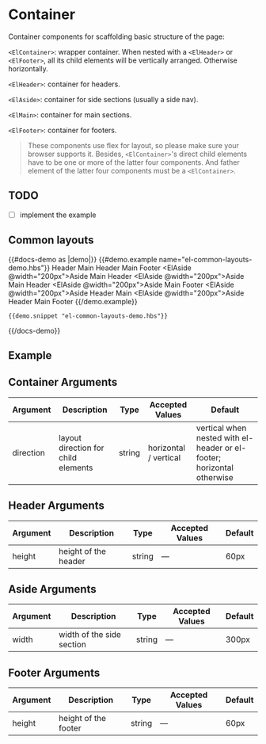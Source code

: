 # Container

Container components for scaffolding basic structure of the page:

`<ElContainer>`: wrapper container. When nested with a `<ElHeader>` or `<ElFooter>`, all its child elements will be vertically arranged. Otherwise horizontally.

`<ElHeader>`: container for headers.

`<ElAside>`: container for side sections (usually a side nav).

`<ElMain>`: container for main sections.

`<ElFooter>`: container for footers.

> These components use flex for layout, so please make sure your browser supports it. Besides, `<ElContainer>`'s direct child elements have to be one or more of the latter four components. And father element of the latter four components must be a `<ElContainer>`.

## TODO

* [ ] implement the example

## Common layouts

{{#docs-demo as |demo|}}
    {{#demo.example name="el-common-layouts-demo.hbs"}}
        <ElContainer>
            <ElHeader>Header</ElHeader>
            <ElMain>Main</ElMain>
        </ElContainer>
        <ElContainer>
            <ElHeader>Header</ElHeader>
            <ElMain>Main</ElMain>
            <ElFooter>Footer</ElFooter>
        </ElContainer>
        <ElContainer>
            <ElAside @width="200px">Aside</ElAside>
            <ElMain>Main</ElMain>
        </ElContainer>
        <ElContainer>
            <ElHeader>Header</ElHeader>
            <ElContainer>
                <ElAside @width="200px">Aside</ElAside>
                <ElMain>Main</ElMain>
            </ElContainer>
        </ElContainer>
        <ElContainer>
            <ElHeader>Header</ElHeader>
            <ElContainer>
                <ElAside @width="200px">Aside</ElAside>
                <ElContainer>
                    <ElMain>Main</ElMain>
                    <ElFooter>Footer</ElFooter>
                </ElContainer>
            </ElContainer>
        </ElContainer>
        <ElContainer>
            <ElAside @width="200px">Aside</ElAside>
            <ElContainer>
                <ElHeader>Header</ElHeader>
                <ElMain>Main</ElMain>
            </ElContainer>
        </ElContainer>
        <ElContainer>
            <ElAside @width="200px">Aside</ElAside>
            <ElContainer>
                <ElHeader>Header</ElHeader>
                <ElMain>Main</ElMain>
                <ElFooter>Footer</ElFooter>
            </ElContainer>
        </ElContainer>
    {{/demo.example}}

    {{demo.snippet "el-common-layouts-demo.hbs"}}

{{/docs-demo}}

## Example

## Container Arguments

| Argument  | Description                         | Type   | Accepted Values       | Default                                                                |
| --------- | ----------------------------------- | ------ | --------------------- | ---------------------------------------------------------------------- |
| direction | layout direction for child elements | string | horizontal / vertical | vertical when nested with el-header or el-footer; horizontal otherwise |

## Header Arguments

| Argument  | Description          | Type   | Accepted Values | Default |
| --------- | -------------------- | ------ | --------------- | ------- |
| height    | height of the header | string | —               | 60px    |

## Aside Arguments

| Argument  | Description               | Type   | Accepted Values | Default |
| --------- | ------------------------- | ------ | --------------- | ------- |
| width     | width of the side section | string | —               | 300px   |

## Footer Arguments

| Argument  | Description          | Type   | Accepted Values | Default |
| --------- | -------------------- | ------ | --------------- | ------- |
| height    | height of the footer | string | —               | 60px    |
